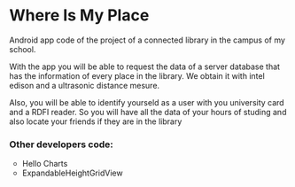 <h1>Where Is My Place</h1>

Android app code of the project of a connected library in the campus of my school.

With the app you will be able to request the data of a server database that has the information of every place in the library. We obtain it with intel edison and a ultrasonic distance mesure.

Also, you will be able to identify yourseld as a user with you university card and a RDFI reader. So you will have all the data of your hours of studing and also locate your friends if they are in the library

<h3>Other developers code:</h3>
<ul>
<li type="circle">Hello Charts</li>
<li type="circle">ExpandableHeightGridView</li>
</ul>

